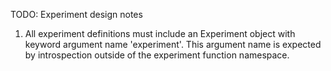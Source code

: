TODO: Experiment design notes

1) All experiment definitions must include an Experiment object with keyword argument name 'experiment'. This argument name is expected by introspection outside of the experiment function namespace.